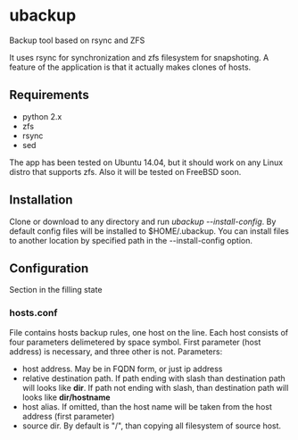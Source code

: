 # ubackup

Backup tool based on rsync and ZFS

It uses rsync for synchronization and zfs filesystem for snapshoting.
A feature of the application is that it actually makes clones of hosts.

## Requirements

* python 2.x
* zfs
* rsync
* sed

The app has been tested on Ubuntu 14.04, but it should work on any Linux distro that supports zfs. Also it will be tested on FreeBSD soon.

## Installation

Clone or download to any directory and run *ubackup --install-config*. By default config files will be installed to $HOME/.ubackup.
You can install files to another location by specified path in the --install-config option.

## Configuration

Section in the filling state

### hosts.conf

File contains hosts backup rules, one host on the line. Each host consists of four parameters delimetered by space symbol. First parameter (host address) is necessary, and three other is not.
Parameters:

* host address. May be in FQDN form, or just ip address
* relative destination path. If path ending with slash than destination path will looks like **dir**. If path not ending with slash, than destination path will looks like **dir/hostname**
* host alias. If omitted, than the host name will be taken from the host address (first parameter)
* source dir. By default is "/", than copying all filesystem of source host.
